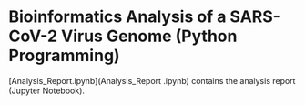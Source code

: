 # Bioinformatics Analysis of a SARS-CoV-2 Virus Genome (Python Programming)

[Analysis_Report.ipynb](Analysis_Report .ipynb) contains the analysis report (Jupyter Notebook).

